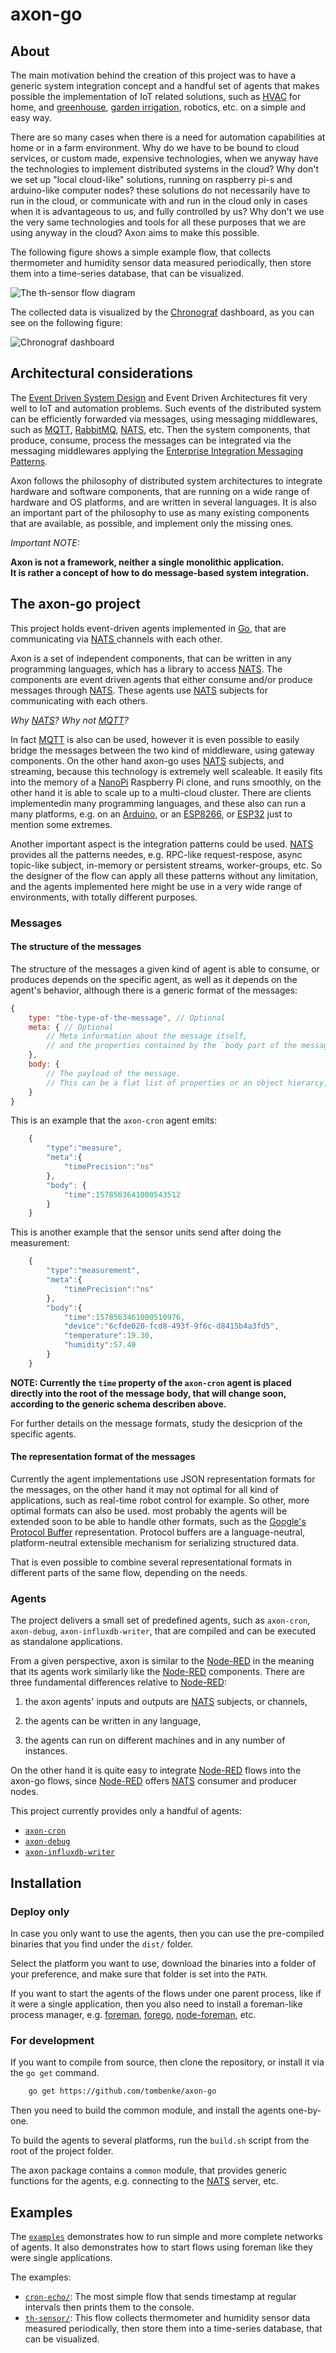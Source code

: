 axon-go
=======

## About

The main motivation behind the creation of this project was to have a generic system integration concept and a handful set of agents that makes possible the implementation of IoT related solutions, such as [HVAC](https://en.wikipedia.org/wiki/Heating,_ventilation,_and_air_conditioning) for home, and [greenhouse](https://walipini.herokuapp.com/), [garden irrigation](https://github.com/tombenke/giri), robotics, etc. on a simple and easy way.

There are so many cases when there is a need for automation capabilities at home or in a farm environment. Why do we have to be bound to cloud services, or custom made, expensive technologies, when we anyway have the technologies to implement distributed systems in the cloud? Why don't we set up "local cloud-like" solutions, running on raspberry pi-s and arduino-like computer nodes? these solutions do not necessarily have to run in the cloud, or communicate with and run in the cloud only in cases when it is advantageous to us, and fully controlled by us? Why don't we use the very same technologies and tools for all these purposes that we are using anyway in the cloud? Axon aims to make this possible.

The following figure shows a simple example flow, that collects thermometer and humidity sensor data measured periodically, then store them into a time-series database, that can be visualized.

![The `th-sensor` flow diagram](docs/th_sensor-flow-diagram.png)

The collected data is visualized by the [Chronograf](https://docs.influxdata.com/chronograf/v1.7/) dashboard, as you can see on the following figure:

![Chronograf dashboard](docs/chronograf-dashboard.png)

## Architectural considerations

The [Event Driven System Design](http://www.allitebooks.org/event-processing-in-action/) and Event Driven Architectures fit very well to IoT and automation problems. Such events of the distributed system can be efficiently forwarded via messages, using messaging middlewares, such as [MQTT](http://mqtt.org/), [RabbitMQ](https://www.rabbitmq.com/), [NATS](https://nats.io/), etc. Then the system components, that produce, consume, process the messages can be integrated via the messaging middlewares applying the [Enterprise Integration Messaging Patterns](https://www.enterpriseintegrationpatterns.com/patterns/messaging/index.html).

Axon follows the philosophy of distributed system architectures to integrate hardware and software components, that are running on a wide range of hardware and OS platforms, and are written in several languages. It is also an important part of the philosophy to use as many existing components that are available, as possible, and implement only the missing ones.

_Important NOTE:_

__Axon is not a framework, neither a single monolithic application.__ \
__It is rather a concept of how to do message-based system integration.__

## The axon-go project

This project holds event-driven agents implemented in [Go](https://golang.org/), that are communicating via [NATS ](https://nats.io/) channels with each other.

Axon is a set of independent components, that can be written in any programming languages, which has a library to access [NATS](https://nats.io/). The components are event driven agents that either consume and/or produce messages through [NATS](https://nats.io/). These agents use [NATS](https://nats.io/) subjects for communicating with each others.

_Why [NATS](https://nats.io/)? Why not [MQTT](http://mqtt.org/)?_

In fact [MQTT](http://mqtt.org/) is also can be used, however it is even possible to easily bridge the messages between the two kind of middleware, using gateway components. On the other hand axon-go uses [NATS](https://nats.io/) subjects, and streaming, because this technology is extremely well scaleable. It easily fits into the memory of a [NanoPi](http://wiki.friendlyarm.com/wiki/index.php/NanoPi_NEO) Raspberry Pi clone, and runs smoothly, on the other hand it is able to scale up to a multi-cloud cluster. There are clients implementedin many programming languages, and these also can run a many platforms, e.g. on an [Arduino](https://www.arduino.cc/en/main/software), or an [ESP8266](https://en.wikipedia.org/wiki/ESP8266), or [ESP32](https://en.wikipedia.org/wiki/ESP32) just to mention some extremes.

Another important aspect is the integration patterns could be used. [NATS](https://nats.io/) provides all the patterns needes, e.g. RPC-like request-respose, async topic-like subject, in-memory or persistent streams, worker-groups, etc. So the designer of the flow can apply all these patterns without any limitation, and the agents implemented here might be use in a very wide range of environments, with totally different purposes.

### Messages

#### The structure of the messages

The structure of the messages a given kind of agent is able to consume,
or produces depends on the specific agent, as well as it depends on the agent's behavior, although there is a generic format of the messages:

```JavaScript
{
    type: "the-type-of-the-message", // Optional
    meta: { // Optional
        // Meta information about the message itself,
        // and the properties contained by the `body part of the message`
    },
    body: {
        // The payload of the message.
        // This can be a flat list of properties or an object hierarcy, or even an empty object.
    }
}
```

This is an example that the `axon-cron` agent emits:

```JavaScript
    {
        "type":"measure",
        "meta":{
            "timePrecision":"ns"
        },
        "body": {
            "time":1578563641000543512
        }
    }
```

This is another example that the sensor units send after doing the measurement:

```JavaScript
    {
        "type":"measurement",
        "meta":{
            "timePrecision":"ns"
        },
        "body":{
            "time":1578563461000510976,
            "device":"6cfde020-fcd8-493f-9f6c-d8415b4a3fd5",
            "temperature":19.30,
            "humidity":57.40
        }
    }
```

__NOTE: Currently the `time` property of the `axon-cron` agent is placed directly into the root of the message body, that will change soon, according to the generic schema describen above.__

For further details on the message formats, study the desicprion of the specific agents.

#### The representation format of the messages

Currently the agent implementations use JSON representation formats for the messages, on the other hand it may not optimal for all kind of applications, such as real-time robot control for example. So other, more optimal formats can also be used. most probably the agents will be extended soon to be able to handle other formats, such as the [Google's Protocol Buffer](https://developers.google.com/protocol-buffers) representation. Protocol buffers are a language-neutral, platform-neutral extensible mechanism for serializing structured data.

That is even possible to combine several representational formats in different parts of the same flow, depending on the needs.

### Agents

The project delivers a small set of predefined agents, such as `axon-cron`, `axon-debug`, `axon-influxdb-writer`, that are compiled and can be executed as standalone applications.

From a given perspective, axon is similar to the [Node-RED](https://nodered.org/)
in the meaning that its agents work similarly like the [Node-RED](https://nodered.org/) components.
There are three fundamental differences relative to [Node-RED](https://nodered.org/):

1. the axon agents' inputs and outputs are [NATS](https://nats.io/) subjects, or channels,

2. the agents can be written in any language,

3. the agents can run on different machines and in any number of instances.

On the other hand it is quite easy to integrate [Node-RED](https://nodered.org/) flows into the axon-go flows, since [Node-RED](https://nodered.org/) offers [NATS](https://nats.io/) consumer and producer nodes.

This project currently provides only a handful of agents:

- [`axon-cron`](axon-cron/README.md)
- [`axon-debug`](axon-debug/README.md)
- [`axon-influxdb-writer`](axon-influxdb-writer/README.md)

## Installation

### Deploy only

In case you only want to use the agents, then you can use the pre-compiled binaries
that you find under the `dist/` folder.

Select the platform you want to use, download the binaries into a folder of your preference, and make sure that folder is set into the `PATH`.

If you want to start the agents of the flows under one parent process, like if it were a single application, then you also need to install a foreman-like process manager, e.g. [foreman](https://github.com/ddollar/foreman/), [forego](https://github.com/ddollar/forego), [node-foreman](https://github.com/strongloop/node-foreman), etc.

### For development

If you want to compile from source, then clone the repository, or install it via the `go get` command.

```bash
    go get https://github.com/tombenke/axon-go
```

Then you need to build the common module, and install the agents one-by-one.

To build the agents to several platforms, run the `build.sh` script from the root of the project folder.

The axon package contains a `common` module, that provides generic functions for the agents,
e.g. connecting to the [NATS](https://nats.io/) server, etc.

## Examples

The [`examples`](examples/) demonstrates how to run simple and more complete networks of agents. It also demonstrates how to start flows using foreman like they were single applications.

The examples:

- [`cron-echo/`](examples/cron-echo/): The most simple flow that sends timestamp at regular intervals then prints them to the console.
- [`th-sensor/`](examples/th-sensor/): This flow collects thermometer and humidity sensor data measured periodically, then store them into a time-series database, that can be visualized.

